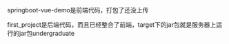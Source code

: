 springboot-vue-demo是前端代码，打包了还没上传

first_project是后端代码，而且已经整合了前端，target下的jar包就是服务器上运行的jar包undergraduate
